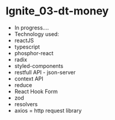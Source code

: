 # Ignite_03-dt-money

- In progress....
- Technology used:
- reactJS
- typescript
- phosphor-react
- radix
- styled-components
- restfull API - json-server
- context API 
- reduce
- React Hook Form
- zod
- resolvers
- axios = http request library
